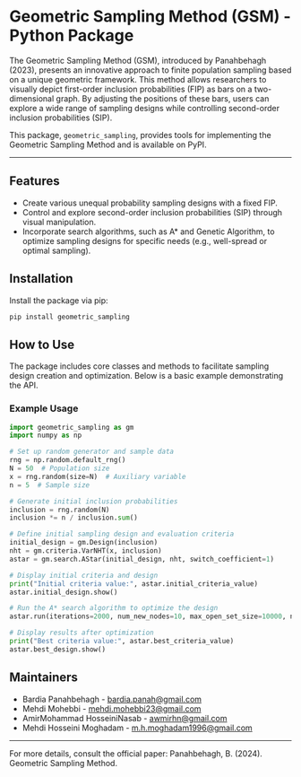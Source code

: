 
# Geometric Sampling Method (GSM) - Python Package

The Geometric Sampling Method (GSM), introduced by Panahbehagh (2023), presents an innovative approach to finite population sampling based on a unique geometric framework. This method allows researchers to visually depict first-order inclusion probabilities (FIP) as bars on a two-dimensional graph. By adjusting the positions of these bars, users can explore a wide range of sampling designs while controlling second-order inclusion probabilities (SIP).

This package, `geometric_sampling`, provides tools for implementing the Geometric Sampling Method and is available on PyPI.

---

## Features
- Create various unequal probability sampling designs with a fixed FIP.
- Control and explore second-order inclusion probabilities (SIP) through visual manipulation.
- Incorporate search algorithms, such as A* and Genetic Algorithm, to optimize sampling designs for specific needs (e.g., well-spread or optimal sampling).

## Installation

Install the package via pip:
```bash
pip install geometric_sampling
```

## How to Use

The package includes core classes and methods to facilitate sampling design creation and optimization. Below is a basic example demonstrating the API.

### Example Usage

```python
import geometric_sampling as gm
import numpy as np

# Set up random generator and sample data
rng = np.random.default_rng()
N = 50  # Population size
x = rng.random(size=N)  # Auxiliary variable
n = 5  # Sample size

# Generate initial inclusion probabilities
inclusion = rng.random(N)
inclusion *= n / inclusion.sum()

# Define initial sampling design and evaluation criteria
initial_design = gm.Design(inclusion)
nht = gm.criteria.VarNHT(x, inclusion)
astar = gm.search.AStar(initial_design, nht, switch_coefficient=1)

# Display initial criteria and design
print("Initial criteria value:", astar.initial_criteria_value)
astar.initial_design.show()

# Run the A* search algorithm to optimize the design
astar.run(iterations=2000, num_new_nodes=10, max_open_set_size=10000, num_changes=1)

# Display results after optimization
print("Best criteria value:", astar.best_criteria_value)
astar.best_design.show()
```


## Maintainers

- Bardia Panahbehagh - [bardia.panah@gmail.com](mailto:bardia.panah@gmail.com)
- Mehdi Mohebbi - [mehdi.mohebbi23@gmail.com](mailto:mehdi.mohebbi23@gmail.com)
- AmirMohammad HosseiniNasab - [awmirhn@gmail.com](mailto:awmirhn@gmail.com)
- Mehdi Hosseini Moghadam - [m.h.moghadam1996@gmail.com](mailto:m.h.moghadam1996@gmail.com)

---

For more details, consult the official paper: Panahbehagh, B. (2024). Geometric Sampling Method.
